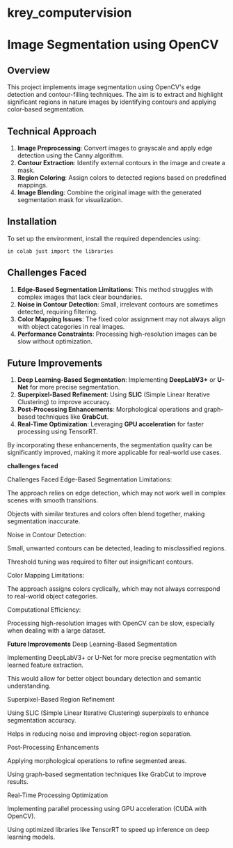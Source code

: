 # krey_computervision

# Image Segmentation using OpenCV

## Overview
This project implements image segmentation using OpenCV's edge detection and contour-filling techniques. The aim is to extract and highlight significant regions in nature images by identifying contours and applying color-based segmentation.

## Technical Approach
1. **Image Preprocessing**: Convert images to grayscale and apply edge detection using the Canny algorithm.
2. **Contour Extraction**: Identify external contours in the image and create a mask.
3. **Region Coloring**: Assign colors to detected regions based on predefined mappings.
4. **Image Blending**: Combine the original image with the generated segmentation mask for visualization.

## Installation
To set up the environment, install the required dependencies using:
```
in colab just import the libraries
```

## Challenges Faced
1. **Edge-Based Segmentation Limitations**: This method struggles with complex images that lack clear boundaries.
2. **Noise in Contour Detection**: Small, irrelevant contours are sometimes detected, requiring filtering.
3. **Color Mapping Issues**: The fixed color assignment may not always align with object categories in real images.
4. **Performance Constraints**: Processing high-resolution images can be slow without optimization.

## Future Improvements
1. **Deep Learning-Based Segmentation**: Implementing **DeepLabV3+** or **U-Net** for more precise segmentation.
2. **Superpixel-Based Refinement**: Using **SLIC** (Simple Linear Iterative Clustering) to improve accuracy.
3. **Post-Processing Enhancements**: Morphological operations and graph-based techniques like **GrabCut**.
4. **Real-Time Optimization**: Leveraging **GPU acceleration** for faster processing using TensorRT.

By incorporating these enhancements, the segmentation quality can be significantly improved, making it more applicable for real-world use cases.



**challenges faced**

Challenges Faced
Edge-Based Segmentation Limitations:

The approach relies on edge detection, which may not work well in complex scenes with smooth transitions.

Objects with similar textures and colors often blend together, making segmentation inaccurate.

Noise in Contour Detection:

Small, unwanted contours can be detected, leading to misclassified regions.

Threshold tuning was required to filter out insignificant contours.

Color Mapping Limitations:

The approach assigns colors cyclically, which may not always correspond to real-world object categories.

Computational Efficiency:

Processing high-resolution images with OpenCV can be slow, especially when dealing with a large dataset.

**Future Improvements**
Deep Learning-Based Segmentation

Implementing DeepLabV3+ or U-Net for more precise segmentation with learned feature extraction.

This would allow for better object boundary detection and semantic understanding.

Superpixel-Based Region Refinement

Using SLIC (Simple Linear Iterative Clustering) superpixels to enhance segmentation accuracy.

Helps in reducing noise and improving object-region separation.

Post-Processing Enhancements

Applying morphological operations to refine segmented areas.

Using graph-based segmentation techniques like GrabCut to improve results.

Real-Time Processing Optimization

Implementing parallel processing using GPU acceleration (CUDA with OpenCV).

Using optimized libraries like TensorRT to speed up inference on deep learning models.


